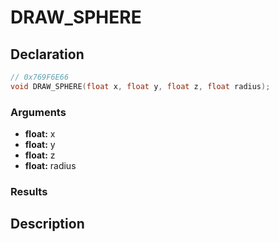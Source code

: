 # DRAW_SPHERE

## Declaration
```cpp
// 0x769F6E66
void DRAW_SPHERE(float x, float y, float z, float radius);
```

### Arguments
- **float:** x
- **float:** y
- **float:** z
- **float:** radius

### Results

## Description
